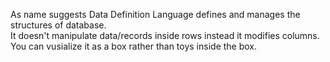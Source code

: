 As name suggests Data Definition Language defines and manages the structures of database.
<br>
It doesn't manipulate data/records inside rows instead it modifies columns.
<br>
You can vusialize it as a box rather than toys inside the box.
